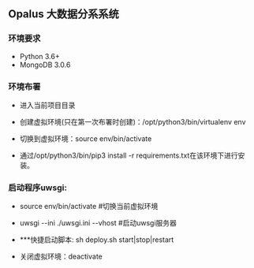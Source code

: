 ## Opalus 大数据分系系统

### 环境要求
- Python 3.6+
- MongoDB 3.0.6


### 环境布署
- 进入当前项目目录
- 创建虚拟环境(只在第一次布署时创建)：/opt/python3/bin/virtualenv env
- 切换到虚拟环境：source env/bin/activate

- 通过/opt/python3/bin/pip3 install -r requirements.txt在该环境下进行安装。

### 启动程序uwsgi:
- source env/bin/activate   #切换当前虚拟环境
- uwsgi --ini ./uwsgi.ini --vhost   #启动uwsgi服务器
- ***快捷启动脚本: sh deploy.sh start|stop|restart

- 关闭虚拟环境：deactivate

